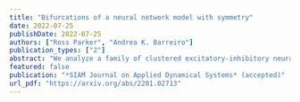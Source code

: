 ```yaml
---
title: "Bifurcations of a neural network model with symmetry"
date: 2022-07-25
publishDate: 2022-07-25
authors: ["Ross Parker", "Andrea K. Barreiro"]
publication_types: ["2"]
abstract: "We analyze a family of clustered excitatory-inhibitory neural networks and the underlying bifurcation structures that arise because of permutation symmetries in the network as the global coupling strength g is varied. We primarily consider two network topologies: an all-to-all connected network which excludes self-connections, and a network in which the excitatory cells are broken into clusters of equal size. Although in both cases the bifurcation structure is determined by symmetries in the system, the behavior of the two systems is qualitatively different. In the all-to-all connected network, the system undergoes Hopf bifurcations leading to periodic orbit solutions; notably, for large g, there is a single, stable periodic orbit solution and no stable fixed points. By contrast, in the clustered network, there are no Hopf bifurcations, and there is a family of stable fixed points for large g."
featured: false
publication: "*SIAM Journal on Applied Dynamical Systems* (accepted)"
url_pdf: "https://arxiv.org/abs/2201.02713"
---
```


